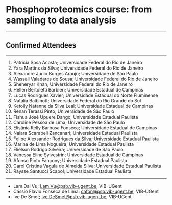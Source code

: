 # Phosphoproteomics course: from sampling to data analysis
---

## Confirmed Attendees
---

1. Patricia Sosa Acosta; Universidade Federal do Rio de Janeiro
2. Yara Martins da Silva; Universidade Federal do Rio de Janeiro
3. Alexandre Junio Borges Araujo; Universidade de São Paulo
4. Wassali Valadares de Sousa; Universidade Federal do Rio de Janeiro
5. Sheheryar Khan; Universidade Federal do Rio de Janeiro
6. Hellen Bertoletti Barbieri; Universidade Estadual de Campinas
7. Lucas Rodrigues Xavier; Universidade Estadual do Norte Fluminense
8. Natalia Balbinott; Universidade Federal do Rio Grande do Sul
9. Ketolly Natanne da Silva Leal; Universidade Estadual de Campinas
10. Renan Terassi Pinto; Universidade de São Paulo
11. Fishua José Upuere Dango; Universidade Estadual Paulista
12. Caroline Pessoa de Lima; Universidade de São Paulo
13. Elisânia Kelly Barbosa Fonseca; Universidade Estadual de Campinas
14. Naiara Scarabeli Zancanari; Universidade Estadual Paulista
15. Felipe Alexsander Rodrigues da Silva; Universidade Estadual Paulista
16. Marina de Lima Nogueira; Universidade Estadual Paulista
17. Elielson Rodrigo Silveira; Universidade de São Paulo
18. Vanessa Eline Sylvestrin; Universidade Estadual de Campinas
19. Afonso Pinto Fançony; Universidade Estadual Paulista
20. Carol Cristina Vagula de Almeida Silva; Universidade Estadual Paulista
21. Raysse Santucci Scapol; Universidade Estadual Paulista


---

- Lam Dai Vu; [Lam.Vu@psb.vib-ugent.be](mailto:Lam.Vu@psb.vib-ugent.be); VIB-UGent
- Cássio Flavio Fonseca de Lima: [cafon@psb.vib-ugent.be](mailto:cafon@psb.vib-ugent.be); VIB-UGent
- Ive De Smet; [Ive.DeSmet@psb.vib-ugent.be](mailto:Ive.DeSmet@psb.vib-ugent.be); VIB-UGent